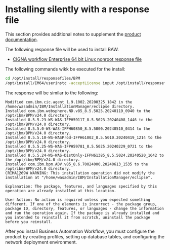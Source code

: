 # Installing silently with a response file

This section provides additional notes to supplement the [product documentation](https://www.ibm.com/docs/en/baw/24.x?topic=workflow-installing-silently-using-response-file).

The following response file will be used to install BAW.

* [CIGNA workflow Enterprise 64 bit Linux nonroot response file](./CIGNA_workflowEnterprise_linux_response_nonroot_64bit.xml)

The following commands wikk be executed for the install:

```sh
cd /opt/install/responsefiles/BPM
/opt/install/IM64/userinstc -acceptLicense input /opt/install/responsefiles/BPM/CIGNA_workflowEnterprise_linux_response_nonroot_64bit.xml -log /opt/install/log/silent_install.log -dataLocation /opt/ibm/BPM/IMData

```

The response will be similar to the following:

```text
Modified com.ibm.cic.agent_1.9.1002.20200325_1842 in the /home/wasadmin/IBM/InstallationManager/eclipse directory.
Installed com.ibm.websphere.ND.v85_8.5.5025.20240119_0940 to the /opt/ibm/BPM/v24.0 directory.
Installed 8.5.5.23-WS-WAS-IFPH59117_8.5.5023.20240408_1446 to the /opt/ibm/BPM/v24.0 directory.
Installed 8.5.5.0-WS-WAS-IFPH60850_8.5.5000.20240510_0414 to the /opt/ibm/BPM/v24.0 directory.
Installed 8.5.5.10-WS-WASProd-IFPH61002_8.5.5010.20240419_1214 to the /opt/ibm/BPM/v24.0 directory.
Installed 8.5.5.25-WS-WAS-IFPH59781_8.5.5025.20240229_0721 to the /opt/ibm/BPM/v24.0 directory.
Installed 8.5.5.24-WS-WAS-DistOnly-IFPH61385_8.5.5024.20240520_1642 to the /opt/ibm/BPM/v24.0 directory.
Installed com.ibm.bpm.ADV.v85_8.6.70024000.20240613_1535 to the /opt/ibm/BPM/v24.0 directory.
CRIMA1269W WARNING: This installation operation did not modify the installation at "/home/wasadmin/IBM/InstallationManager/eclipse".

Explanation: The package, features, and languages specified by this operation are already installed at this location.

User Action: No action is required unless you expected something different. If one of the elements is incorrect - the package group, package ID, directory, features, or languages - change the information and run the operation again. If the package is already installed and you intended to reinstall it from scratch, uninstall the package before you reinstall.

```

After you install Business Automation Workflow, you must configure the product by creating profiles, setting up database tables, and configuring the network deployment environment.